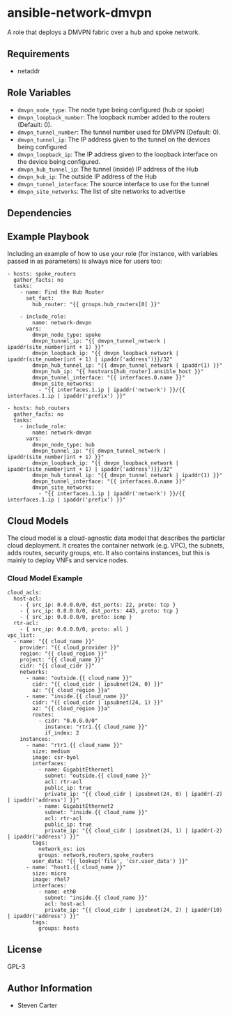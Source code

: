 # ansible-network-dmvpn

A role that deploys a DMVPN fabric over a hub and spoke network.

## Requirements

* netaddr

## Role Variables

* `dmvpn_node_type`: The node type being configured (hub or spoke)
* `dmvpn_loopback_number`: The loopback number added to the routers (Default: 0).
* `dmvpn_tunnel_number`: The tunnel number used for DMVPN (Default: 0).
* `dmvpn_tunnel_ip`: The IP address given to the tunnel on the devices being configured
* `dmvpn_loopback_ip`: The IP address given to the loopback interface on the device being configured.
* `dmvpn_hub_tunnel_ip`: The tunnel (inside) IP address of the Hub
* `dmvpn_hub_ip`: The outside IP address of the Hub
* `dmvpn_tunnel_interface`: The source interface to use for the tunnel
* `dmvpn_site_networks`: The list of site networks to advertise


## Dependencies


## Example Playbook

Including an example of how to use your role (for instance, with variables passed in as parameters) is always nice for users too:

    - hosts: spoke_routers
      gather_facts: no
      tasks:
        - name: Find the Hub Router
          set_fact:
            hub_router: "{{ groups.hub_routers[0] }}"

        - include_role:
            name: network-dmvpn
          vars:
            dmvpn_node_type: spoke
            dmvpn_tunnel_ip: "{{ dmvpn_tunnel_network | ipaddr(site_number|int + 1) }}"
            dmvpn_loopback_ip: "{{ dmvpn_loopback_network | ipaddr(site_number|int + 1) | ipaddr('address')}}/32"
            dmvpn_hub_tunnel_ip: "{{ dmvpn_tunnel_network | ipaddr(1) }}"
            dmvpn_hub_ip: "{{ hostvars[hub_router].ansible_host }}"
            dmvpn_tunnel_interface: "{{ interfaces.0.name }}"
            dmvpn_site_networks:
              - "{{ interfaces.1.ip | ipaddr('network') }}/{{ interfaces.1.ip | ipaddr('prefix') }}"

    - hosts: hub_routers
      gather_facts: no
      tasks:
        - include_role:
            name: network-dmvpn
          vars:
            dmvpn_node_type: hub
            dmvpn_tunnel_ip: "{{ dmvpn_tunnel_network | ipaddr(site_number|int + 1) }}"
            dmvpn_loopback_ip: "{{ dmvpn_loopback_network | ipaddr(site_number|int + 1) | ipaddr('address')}}/32"
            dmvpn_hub_tunnel_ip: "{{ dmvpn_tunnel_network | ipaddr(1) }}"
            dmvpn_tunnel_interface: "{{ interfaces.0.name }}"
            dmvpn_site_networks:
              - "{{ interfaces.1.ip | ipaddr('network') }}/{{ interfaces.1.ip | ipaddr('prefix') }}"

## Cloud Models

The cloud model is a cloud-agnostic data model that describes the particlar cloud deployment.  It creates the container network (e.g. VPC), the subnets, adds routes, security groups, etc.  It also contains instances, but this is mainly to deploy VNFs and service nodes.

### Cloud Model Example

    cloud_acls:
      host-acl:
        - { src_ip: 0.0.0.0/0, dst_ports: 22, proto: tcp }
        - { src_ip: 0.0.0.0/0, dst_ports: 443, proto: tcp }
        - { src_ip: 0.0.0.0/0, proto: icmp }
      rtr-acl:
        - { src_ip: 0.0.0.0/0, proto: all }
    vpc_list:
      - name: "{{ cloud_name }}"
        provider: "{{ cloud_provider }}"
        region: "{{ cloud_region }}"
        project: "{{ cloud_name }}"
        cidr: "{{ cloud_cidr }}"
        networks:
          - name: "outside.{{ cloud_name }}"
            cidr: "{{ cloud_cidr | ipsubnet(24, 0) }}"
            az: "{{ cloud_region }}a"
          - name: "inside.{{ cloud_name }}"
            cidr: "{{ cloud_cidr | ipsubnet(24, 1) }}"
            az: "{{ cloud_region }}a"
            routes:
              - cidr: "0.0.0.0/0"
                instance: "rtr1.{{ cloud_name }}"
                if_index: 2
        instances:
          - name: "rtr1.{{ cloud_name }}"
            size: medium
            image: csr-byol
            interfaces:
              - name: GigabitEthernet1
                subnet: "outside.{{ cloud_name }}"
                acl: rtr-acl
                public_ip: true
                private_ip: "{{ cloud_cidr | ipsubnet(24, 0) | ipaddr(-2) | ipaddr('address') }}"
              - name: GigabitEthernet2
                subnet: "inside.{{ cloud_name }}"
                acl: rtr-acl
                public_ip: true
                private_ip: "{{ cloud_cidr | ipsubnet(24, 1) | ipaddr(-2) | ipaddr('address') }}"
            tags:
              network_os: ios
              groups: network,routers,spoke_routers
            user_data: "{{ lookup('file', 'csr.user_data') }}"
          - name: "host1.{{ cloud_name }}"
            size: micro
            image: rhel7
            interfaces:
              - name: eth0
                subnet: "inside.{{ cloud_name }}"
                acl: host-acl
                private_ip: "{{ cloud_cidr | ipsubnet(24, 2) | ipaddr(10) | ipaddr('address') }}"
            tags:
              groups: hosts

## License

GPL-3

## Author Information
* Steven Carter
